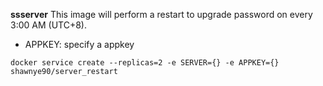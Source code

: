 **ssserver** This image will perform a restart to upgrade password on every 3:00 AM (UTC+8).

* APPKEY: specify a appkey

```
docker service create --replicas=2 -e SERVER={} -e APPKEY={} shawnye90/server_restart
```